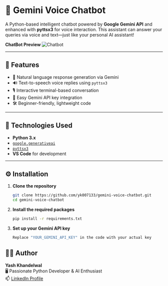# 🤖 Gemini Voice Chatbot

A Python-based intelligent chatbot powered by **Google Gemini API** and enhanced with **pyttsx3** for voice interaction. This assistant can answer your queries via voice and text—just like your personal AI assistant!

**ChatBot Preview**
![Chatbot](https://github.com/user-attachments/assets/4fdd87de-1284-44b3-921d-d33501bd8a60)

---

## 🚀 Features

- 💬 Natural language response generation via Gemini
- 🔊 Text-to-speech voice replies using `pyttsx3`
- 🎙️ Interactive terminal-based conversation
- 🔐 Easy Gemini API key integration
- 🛠️ Beginner-friendly, lightweight code

---

## 🧠 Technologies Used

- **Python 3.x**
- [`google.generativeai`](https://pypi.org/project/google-generativeai/)
- [`pyttsx3`](https://pypi.org/project/pyttsx3/)
- **VS Code** for development

---

## ⚙️ Installation

1. **Clone the repository**

   ```bash
   git clone https://github.com/yk007133/gemini-voice-chatbot.git
   cd gemini-voice-chatbot
2. **Install the required packages**

   ```bash
   pip install -r requirements.txt

3. **Set up your Gemini API key**

   ```bash
   Replace "YOUR_GEMINI_API_KEY" in the code with your actual key

## 👨‍💻 Author

**Yash Khandelwal**  
🖥️ Passionate Python Developer & AI Enthusiast  
📫 [LinkedIn Profile](https://www.linkedin.com/in/yash-khandelwal-cse/)
